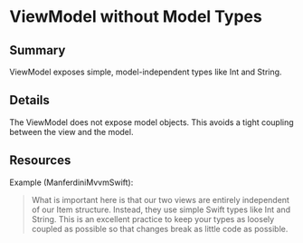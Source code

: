 # ViewModel without Model Types

## Summary
ViewModel exposes simple, model-independent types like Int and String.

## Details
The ViewModel does not expose model objects. This avoids a tight coupling between the view and the model.

## Resources
Example (ManferdiniMvvmSwift):
> What is important here is that our two views are entirely independent of our Item structure. Instead, they use simple Swift types like Int and String. This is an excellent practice to keep your types as loosely coupled as possible so that changes break as little code as possible.
